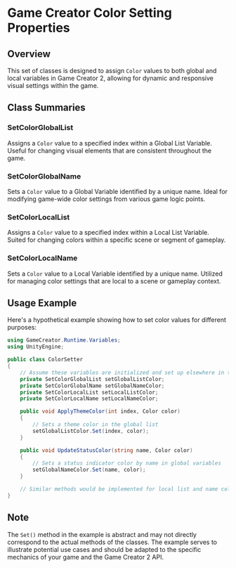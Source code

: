 
# Game Creator Color Setting Properties

## Overview
This set of classes is designed to assign `Color` values to both global and local variables in Game Creator 2, allowing for dynamic and responsive visual settings within the game.

## Class Summaries

### SetColorGlobalList
Assigns a `Color` value to a specified index within a Global List Variable. Useful for changing visual elements that are consistent throughout the game.

### SetColorGlobalName
Sets a `Color` value to a Global Variable identified by a unique name. Ideal for modifying game-wide color settings from various game logic points.

### SetColorLocalList
Assigns a `Color` value to a specified index within a Local List Variable. Suited for changing colors within a specific scene or segment of gameplay.

### SetColorLocalName
Sets a `Color` value to a Local Variable identified by a unique name. Utilized for managing color settings that are local to a scene or gameplay context.

## Usage Example
Here's a hypothetical example showing how to set color values for different purposes:

```csharp
using GameCreator.Runtime.Variables;
using UnityEngine;

public class ColorSetter
{
    // Assume these variables are initialized and set up elsewhere in the game code
    private SetColorGlobalList setGlobalListColor;
    private SetColorGlobalName setGlobalNameColor;
    private SetColorLocalList setLocalListColor;
    private SetColorLocalName setLocalNameColor;

    public void ApplyThemeColor(int index, Color color)
    {
        // Sets a theme color in the global list
        setGlobalListColor.Set(index, color);
    }

    public void UpdateStatusColor(string name, Color color)
    {
        // Sets a status indicator color by name in global variables
        setGlobalNameColor.Set(name, color);
    }

    // Similar methods would be implemented for local list and name color settings
}
```

## Note
The `Set()` method in the example is abstract and may not directly correspond to the actual methods of the classes. The example serves to illustrate potential use cases and should be adapted to the specific mechanics of your game and the Game Creator 2 API.
